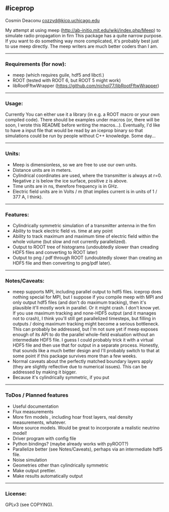 #iceprop  
---

Cosmin Deaconu <cozzyd@kicp.uchicago.edu>

My attempt at using meep (http://ab-initio.mit.edu/wiki/index.php/Meep) to
simulate radio propagation in firn This package has a quite narrow purpose. If
you want to do something way more complicated, it's probably best just to use
meep directly. The meep writers are much better coders than I am. 


---
### Requirements (for now): 
  - meep (which requires guile, hdf5 and libctl.) 
  - ROOT  (tested with ROOT 6, but ROOT 5 might work) 
  - libRootFftwWrapper (https://github.com/nichol77/libRootFftwWrapper) 

---
### Usage:

 Currently You can either use it a library (in e.g. a ROOT macro or your own
 compiled code). There should be examples under macros (or, there will be soon,
 I wrote this README before writing the macros...). Eventually, I'd like to
 have a input file  that would be read by an iceprop binary so that simulations
 could be run by people without C++ knowledge. Some day...  

---
### Units: 
  - Meep is dimensionless, so we are free to use our own units. 
  - Distance units are in meters. 
  - Cylindrical coordinates are used, where the transmitter is always at r=0. Negative z is below the ice surface, positive z is above. 
  - Time units are in ns, therefore frequency is in GHz. 
  - Electric field units are in Volts / m  (that implies current is in units of 1 / 377 A, I think). 
---
### Features: 
  - Cylindrically symmetric simulation of a transmitter antenna in the firn
  - Ability to track electric field vs. time at any point
  - Ability to track maximum and maximum time of electric field within the whole volume (but slow and not currently parallelized).
  - Output to ROOT tree of histograms (undoubtedly slower than creading HDF5 files and converting to ROOT later) 
  - Output to png / pdf through ROOT (undoubtedly slower than creating an HDF5 file and then converting to png/pdf later). 

---

### Notes/Caveats: 

  - meep supports MPI, including parallel output to hdf5 files. iceprop does
    nothing special for MPI, but I suppose if you compile meep with MPI and
    only output hdf5 files (and don't do maximum tracking), then it's plausible
    it'll mostly work in parallel.  Or it might crash. I don't know yet. If you
    use maximum tracking and none-HDF5 output (and it manages not to crash), I
    think you'll still get parallelized timesteps, but filling in outputs /
    doing maximum tracking might become a serious bottleneck. This can probably
    be addressed, but I'm not sure yet if meep exposes enough of its API to do
    the parallel whole-field evaluation without an intermediate HDF5 file. I
    guess I could probably trick it with a virtual HDF5 file and then use that
    for output in a separate process. Honestly, that sounds like a much better
    design and I'll probably switch to that at some point if this package
    survives more than a few weeks. 
  - Normal caveats about the perfectly matched boundary layers apply (they are
    slightly reflective due to numerical issues). This can be addressed by
    making it bigger.
  - Because it's cylindrically symmetric, if you put 

---

### ToDos / Planned features
  - Useful documentation 
  - Flux measurements
  - More firn models , including hoar frost layers, real density measurements, whatever. 
  - More source models. Would be great to incorporate a realistic neutrino model! 
  - Driver program with config file 
  - Python bindings? (maybe already works with pyROOT?) 
  - Parallelize better (see Notes/Caveats), perhaps via an intermediate hdf5 file. 
  - Noise simulation 
  - Geometries other than cylindrically symmetric 
  - Make output prettier.
  - Make results automatically output 

---

### License: 
  GPLv3 (see COPYING).


  


 

